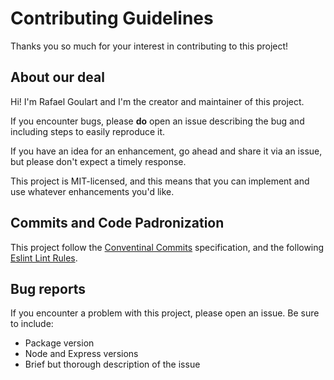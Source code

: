 # Contributing Guidelines

Thanks you so much for your interest in contributing to this project!

## About our deal

Hi! I'm Rafael Goulart and I'm the creator and maintainer of this project.

If you encounter bugs, please **do** open an issue describing the bug and including steps to easily reproduce it.

If you have an idea for an enhancement, go ahead and share it via an issue, but please don't expect a timely response.

This project is MIT-licensed, and this means that you can implement and use whatever enhancements you'd like.

## Commits and Code Padronization

This project follow the [Conventinal Commits](https://www.conventionalcommits.org/en/v1.0.0/) specification, and the following [Eslint Lint Rules](https://github.com/RafaelGoulartB/duolingo-drag-and-drop/blob/master/.eslintrc.json).

## Bug reports

If you encounter a problem with this project, please open an issue. Be sure to include:

- Package version
- Node and Express versions
- Brief but thorough description of the issue
